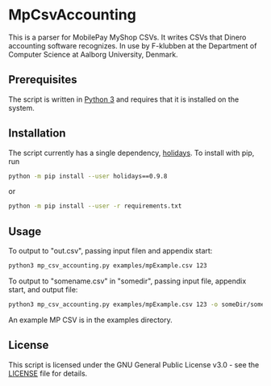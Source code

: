 # MpCsvAccounting

This is a parser for MobilePay MyShop CSVs. It writes CSVs that Dinero accounting software recognizes. In use by F-klubben at the Department of Computer Science at Aalborg University, Denmark.

## Prerequisites

The script is written in [Python 3](https://www.python.org/downloads/) and requires that it is installed on the system.

## Installation

The script currently has a single dependency, [holidays](https://github.com/dr-prodigy/python-holidays). To install with pip, run
```bash
python -m pip install --user holidays==0.9.8
```
or
```bash
python -m pip install --user -r requirements.txt
```

## Usage

To output to "out.csv", passing input filen and appendix start:
```bash
python3 mp_csv_accounting.py examples/mpExample.csv 123
```

To output to "somename.csv" in "somedir", passing input file, appendix start, and output file:
```bash
python3 mp_csv_accounting.py examples/mpExample.csv 123 -o someDir/somename.csv
```

An example MP CSV is in the examples directory.

## License

This script is licensed under the GNU General Public License v3.0 - see the [LICENSE](LICENSE) file for details.
